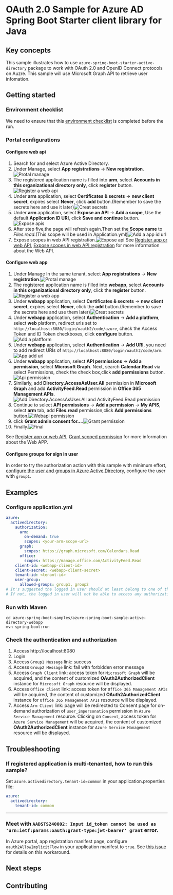 # OAuth 2.0 Sample for Azure AD Spring Boot Starter client library for Java

## Key concepts
This sample illustrates how to use `azure-spring-boot-starter-active-directory` package to work with OAuth 2.0 and OpenID Connect protocols on Auzre. This sample will use Microsoft Graph API to retrieve user infomation.

## Getting started
### Environment checklist
We need to ensure that this [environment checklist][ready-to-run-checklist] is completed before the run.

### Portal configurations
#### Configure web api
1. Search for and select Azure Active Directory.
2. Under Manage, select **App registrations** -> **New registration**.![Protal manage](docs/image-protal-manage.png "Protal manage")
3. The registered application name is filled into **arm**, select **Accounts in this organizational directory only**, click **register** button.![Register a web api](docs/image-register-a-web-api.png "Register a web api")
4. Under **arm** application, select **Certificates & secrets** -> **new client secret**, expires select **Never**, click **add** button.(Remember to save the secrets here and use it later)![Creat secrets](docs/image-creat-secrets-api.png "Creat secrets")
5. Under **arm** application, select **Expose an API** -> **Add a scope**, Use the default **Application ID URI**, click **Save and continue** button.![Expose apis](docs/image-set-app-id-url.png "Expose apis")
6. After step five,the page will refresh again.Then set the **Scope name** to *Files.read*.(This scope will be used in Application.yml)![Add a app id url](docs/image-add-a-scope.png "Add a app id url")
7. Expose scopes in web API registration.![Expose api](docs/image-expose-api.png "Expose api")
See [Register app or web API], [Expose scopes in web API registration] for more information about the Web API.
   
#### Configure web app
1. Under Manage In the same tenant, select **App registrations** -> **New registration**.![Protal manage](docs/image-protal-manage.png "Protal manage")
2. The registered application name is filled into **webapp**, select **Accounts in this organizational directory only**, click the **register** button.![Register a web app](docs/image-register-a-web-app.png "Register a web app")
3. Under **webapp** application, select **Certificates & secrets** -> **new client secret**, expires select **Never**, click the **add** button.(Remember to save the secrets here and use them later)![Creat secrets](docs/image-creat-secrets-app.png "Creat secrets")
4. Under **webapp** application, select **Authentication** -> **Add a platform**, select **web** platform, redirect urls set to `http://localhost:8080/login/oauth2/code/azure`, check the Access Token and ID Token checkboxes, click **configure** button.![Add a platfform](docs/image-add-a-platfform.png "Add a platfform")
5. Under **webapp** application, select **Authentication** -> **Add URI**, you need to add redirect URIs of `http://localhost:8080/login/oauth2/code/arm`. ![App add url](docs/image-app-add-url.png "App add url")
6. Under **webapp** application, select **API permissions** -> **Add a permission**, select **Microsoft Graph**. Next, search **Calendar.Read** via select Permissions, check the check box,click **add permissions** button.![Api permission](docs/image-api-permissions.png "Api permission")
7. Similarly, add **Directory.AccessAsUser.All** permission in **Microsoft Graph** and add **ActivityFeed.Read** permission in **Office 365 Management APIs**.![Add Directory.AccessAsUser.All and ActivityFeed.Read permission](docs/image-add-accessuser-and-activityfeed-permission.png "Add Directory.AccessAsUser.All and ActivityFeed.Read permission")
8. Continue to select **API permissions** -> **Add a permission** -> **My APIS**, select **arm** tab, add **Files.read** permission,click **Add permissions** button.![Webapi permission](docs/image-webapi-permission.png "Webapi permission")
9. click **Grant admin consent for...**.![Grant permission](docs/image-granted-permission.png "Grant permission")
10. Finally.![Final](docs/image-final.png "Final")

See [Register app or web API], [Grant scoped permission] for more information about the Web APP.

#### Configure groups for sign in user
In order to try the authorization action with this sample with minimum effort, [configure the user and groups in Azure Active Directory], configure the user with `group1`. 

## Examples
### Configure application.yml
```yaml
azure:
  activedirectory:
    authorization:
      arm:
        on-demand: true
        scopes: <your-arm-scope-url>
      graph:
        scopes: https://graph.microsoft.com/Calendars.Read
      office:
        scopes: https://manage.office.com/ActivityFeed.Read
    client-id: <webapp-client-id>
    client-secret: <webapp-client-secret>
    tenant-id: <tenant-id>
    user-group:
      allowed-groups: group1, group2
# It's suggested the logged in user should at least belong to one of the above groups
# If not, the logged in user will not be able to access any authorization controller rest APIs
```

### Run with Maven
```shell
cd azure-spring-boot-samples/azure-spring-boot-sample-active-directory-webapp
mvn spring-boot:run
```

### Check the authentication and authorization
1. Access http://localhost:8080
2. Login
3. Access `Group1 Message` link: success
4. Access `Group2 Message` link: fail with forbidden error message
5. Access `Graph Client` link: access token for `Microsoft Graph` will be acquired, and the content of customized **OAuth2AuthorizedClient** instance for `Microsoft Graph` resource will be displayed.
6. Access `Office Client` link: access token for `Office 365 Management APIs` will be acquired, the content of customized **OAuth2AuthorizedClient** instance for `Office 365 Management APIs` resource will be displayed.
7. Access `Arm Client` link: page will be redirected to Consent page for on-demand authorization of `user_impersonation` permission in `Azure Service Management` resource. Clicking on `Consent`, access token for `Azure Service Management` will be acquired, the content of customized **OAuth2AuthorizedClient** instance for `Azure Service Management` resource will be displayed.

## Troubleshooting
### If registered application is multi-tenanted, how to run this sample?
Set `azure.activedirectory.tenant-id=common` in your application.properties file:
```yaml
azure:
  activedirectory:
    tenant-id: common
```
---
### Meet with `AADSTS240002: Input id_token cannot be used as 'urn:ietf:params:oauth:grant-type:jwt-bearer' grant` error.
In Azure portal, app registration manifest page, configure `oauth2AllowImplicitFlow` in your application manifest to `true`. See [this issue] for details on this workaround.

## Next steps
## Contributing
<!-- LINKS -->
[ready-to-run-checklist]: https://github.com/Azure/azure-sdk-for-java/blob/master/sdk/spring/azure-spring-boot-samples/README.md#ready-to-run-checklist
[Register app or web API]: https://docs.microsoft.com/azure/active-directory/develop/quickstart-register-app
[Expose scopes in web API registration]: https://docs.microsoft.com/azure/active-directory/develop/quickstart-configure-app-expose-web-apis
[Grant scoped permission]: https://docs.microsoft.com/azure/active-directory/develop/quickstart-configure-app-access-web-apis
[configure the user and groups in Azure Active Directory]: https://docs.microsoft.com/azure/active-directory/active-directory-groups-create-azure-portal
[this issue]: https://github.com/MicrosoftDocs/azure-docs/issues/8121#issuecomment-387090099